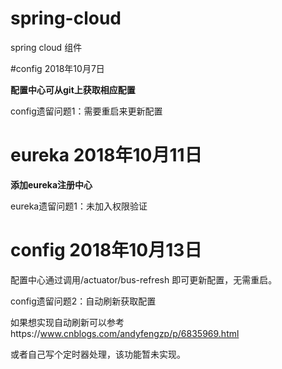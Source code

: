 # spring-cloud
spring cloud 组件

#config 2018年10月7日

  **配置中心可从git上获取相应配置**
  
  config遗留问题1：需要重启来更新配置

# eureka 2018年10月11日

  **添加eureka注册中心**
  
  eureka遗留问题1：未加入权限验证
  
# config 2018年10月13日
  
  配置中心通过调用/actuator/bus-refresh 即可更新配置，无需重启。
  
  config遗留问题2：自动刷新获取配置
  
  如果想实现自动刷新可以参考https://www.cnblogs.com/andyfengzp/p/6835969.html
  
  或者自己写个定时器处理，该功能暂未实现。
